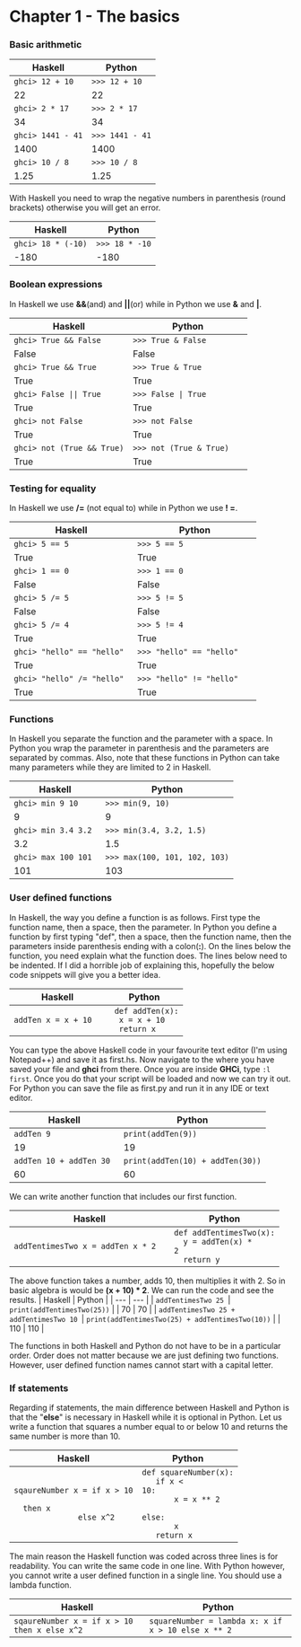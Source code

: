 # Chapter 1 - The basics

### **Basic arithmetic**


| Haskell  | Python |
| --- | --- |
| ```ghci> 12 + 10```   | ```>>> 12 + 10``` |
| 22  | 22  |
| ```ghci> 2 * 17```   | ```>>> 2 * 17``` |
| 34  | 34  |
| ```ghci> 1441 - 41```   | ```>>> 1441 - 41``` |
| 1400  | 1400  |
| ```ghci> 10 / 8```   | ```>>> 10 / 8``` |
| 1.25  | 1.25  |

With Haskell you need to wrap the negative numbers in parenthesis (round brackets) otherwise you will get an error.

| Haskell  | Python |
| --- | --- |
| ```ghci> 18 * (-10)```   | ```>>> 18 * -10``` |
| -180  | -180  |
    
### **Boolean expressions**
  
 In Haskell we use **&&**(and) and **||**(or) while in Python we use **&** and **|**.
 
| Haskell  | Python |
| --- | --- |
| ```ghci> True && False ```   | ```>>> True & False ``` |
| False  | False  |
| ```ghci> True && True```   | ```>>> True & True``` |
| True  | True  |
| <code>ghci> False &#124;&#124; True</code>  | <code>>>> False &#124; True</code> |
| True  | True  |
| ```ghci> not False```   | ```>>> not False ``` |
| True  | True  |
| ```ghci> not (True && True)```   | ```>>> not (True & True)   ``` |
| True  | True  |
    
### **Testing for equality**
 
In Haskell we use **/=** (not equal to) while in Python we use **! =**.

| Haskell  | Python |
| --- | --- |
| ```ghci> 5 == 5  ```   | ```>>> 5 == 5  ``` |
| True  | True  |
| ```ghci> 1 == 0```   | ```>>> 1 == 0``` |
| False  | False  |
| ```ghci> 5 /= 5```   | ```>>> 5 != 5``` |
| False  | False  |
| ```ghci> 5 /= 4 ```   | ```>>> 5 != 4 ``` |
| True  | True  |
| ```ghci> "hello" == "hello" ```   | ```>>> "hello" == "hello"   ``` |
| True  | True  |
| ```ghci> "hello" /= "hello" ```   | ```>>> "hello" != "hello"   ``` |
| True  | True  |

### **Functions**

In Haskell you separate the function and the parameter with a space. In Python you wrap the parameter in parenthesis and the parameters are separated by commas. Also, note that these functions in Python can take many parameters while they are limited to 2 in Haskell. 

| Haskell  | Python |
| --- | --- |
| ```ghci> min 9 10   ```   | ```>>> min(9, 10)  ``` |
| 9  | 9  |
| ```ghci> min 3.4 3.2 ```   | ```>>> min(3.4, 3.2, 1.5)``` |
| 3.2  | 1.5  |
| ```ghci> max 100 101 ```   | ```>>> max(100, 101, 102, 103)``` |
| 101  | 103  |

### **User defined functions**

In Haskell, the way you define a function is as follows. First type the function name, then a space, then the parameter. In Python you define a function by first typing "def", then a space, then the function name, then the parameters inside parenthesis ending with a colon(**:**). On the lines below the function, you need explain what the function does. The lines below need to be indented. If I did a horrible job of explaining this, hopefully the below code snippets will give you a better idea.

| Haskell  | Python |
| --- | --- |
| ```addTen x = x + 10  ```   | <code> def addTen(x):</code> <br /> <code>&emsp; x = x + 10</code> <br /> <code>&emsp; return x</code> |

You can type the above Haskell code in your favourite text editor (I'm using Notepad++) and save it as first.hs. Now navigate to the where you have saved your file and **ghci** from there. Once you are inside **GHCi**, type ```:l first```. Once you do that your script will be loaded and now we can try it out. 
For Python you can save the file as first.py and run it in any IDE or text editor. 

| Haskell  | Python |
| --- | --- |
| ```addTen 9 ```| ```print(addTen(9))``` |
| 19  | 19  |
| ```addTen 10 + addTen 30 ```| ```print(addTen(10) + addTen(30))``` |
| 60  | 60  |
    
We can write another function that includes our first function. 

| Haskell  | Python |
| --- | --- |
| ```addTentimesTwo x = addTen x * 2  ```   | <code>def addTentimesTwo(x):</code> <br /> <code>&emsp; y = addTen(x) * 2</code> <br /> <code>&emsp; return y</code> |

The above function takes a number, adds 10, then multiplies it with 2. So in basic algebra is would be **(x + 10) * 2**. We can run the code and see the results.
| Haskell  | Python |
| --- | --- |
| ```addTentimesTwo 25 ```| ```print(addTentimesTwo(25))``` |
| 70  | 70  |
| ```addTentimesTwo 25 + addTentimesTwo 10 ```| ```print(addTentimesTwo(25) + addTentimesTwo(10))``` |
| 110  | 110  |

The functions in both Haskell and Python do not have to be in a particular order. Order does not matter because we are just defining two functions. However, user defined function names cannot start with a capital letter.

### **If statements**

Regarding if statements, the main difference between Haskell and Python is that the "**else**" is necessary in Haskell while it is optional in Python. Let us write a function that squares a number equal to or below 10 and returns the same number is more than 10. 

| Haskell  | Python |
| --- | --- |
| <code>sqaureNumber x = if x > 10</code> <br /> <code>    &emsp;&emsp; &emsp;&emsp;&emsp; &emsp;&emsp;&emsp; &emsp; then x</code> <br /> <code>    &emsp;&emsp; &emsp;&emsp;&emsp; &emsp;&emsp;&emsp; &emsp; else x^2</code> | <code>def squareNumber(x):</code> <br /> <code> &emsp; if x < 10:</code> <br /> <code> &emsp; &emsp;&emsp; &emsp;x = x ** 2</code> <br /> <code> &emsp;  else:</code> <br /> <code> &emsp; &emsp;&emsp; &emsp;x </code> <br /> <code> &emsp;  return x </code> |

The main reason the Haskell function was coded across three lines is for readability. You can write the same code in one line. With Python however, you cannot write a user defined function in a single line. You should use a lambda function. 

| Haskell  | Python |
| --- | --- |
| ```sqaureNumber x = if x > 10 then x else x^2 ```| ```squareNumber = lambda x: x if x > 10 else x ** 2``` |
